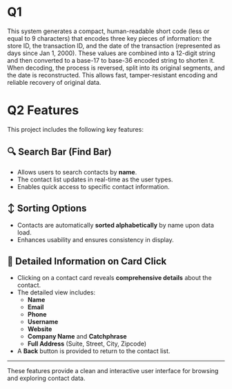 # Q1
This system generates a compact, human-readable short code (less or equal to 9 characters) that encodes three key pieces of information: the store ID, the transaction ID, and the date of the transaction (represented as days since Jan 1, 2000). These values are combined into a 12-digit string and then converted to a base-17 to base-36 encoded string to shorten it. When decoding, the process is reversed, split into its original segments, and the date is reconstructed. This allows fast, tamper-resistant encoding and reliable recovery of original data.

# Q2 Features

This project includes the following key features:

## 🔍 Search Bar (Find Bar)
- Allows users to search contacts by **name**.
- The contact list updates in real-time as the user types.
- Enables quick access to specific contact information.

## ↕️ Sorting Options
- Contacts are automatically **sorted alphabetically** by name upon data load.
- Enhances usability and ensures consistency in display.

## 📝 Detailed Information on Card Click
- Clicking on a contact card reveals **comprehensive details** about the contact.
- The detailed view includes:
  - **Name**
  - **Email**
  - **Phone**
  - **Username**
  - **Website**
  - **Company Name** and **Catchphrase**
  - **Full Address** (Suite, Street, City, Zipcode)
- A **Back** button is provided to return to the contact list.

---

These features provide a clean and interactive user interface for browsing and exploring contact data.